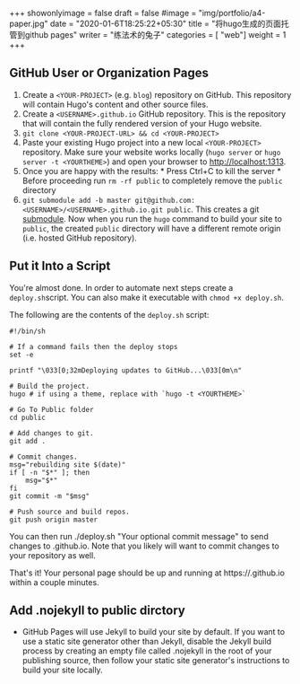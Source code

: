 
+++
showonlyimage = false
draft = false
#image = "img/portfolio/a4-paper.jpg"
date = "2020-01-6T18:25:22+05:30"
title = "将hugo生成的页面托管到github pages"
writer = "练法术的兔子"
categories = [ "web"]
weight = 1
+++

## GitHub User or Organization Pages

1.   Create a `<YOUR-PROJECT>` (e.g. `blog`) repository on GitHub. This repository will contain Hugo's content and other source files.
2.   Create a `<USERNAME>.github.io` GitHub repository. This is the repository that will contain the fully rendered version of your Hugo website.
3.   `git clone <YOUR-PROJECT-URL> && cd <YOUR-PROJECT>`
4.   Paste your existing Hugo project into a new local `<YOUR-PROJECT>` repository. Make sure your website works locally (`hugo server` or `hugo server -t <YOURTHEME>`) and open your browser to [http://localhost:1313](http://localhost:1313).
5.   Once you are happy with the results:
    *   Press Ctrl+C to kill the server
    *   Before proceeding run `rm -rf public` to completely remove the `public` directory
6.   `git submodule add -b master git@github.com:<USERNAME>/<USERNAME>.github.io.git public`. This creates a git [submodule](https://github.com/blog/2104-working-with-submodules). Now when you run the `hugo` command to build your site to `public`, the created `public` directory will have a different remote origin (i.e. hosted GitHub repository).

## Put it Into a Script

You're almost done. In order to automate next steps create a `deploy.sh`script. You can also make it executable with `chmod +x deploy.sh`.

The following are the contents of the `deploy.sh` script:
```
#!/bin/sh

# If a command fails then the deploy stops
set -e

printf "\033[0;32mDeploying updates to GitHub...\033[0m\n"

# Build the project.
hugo # if using a theme, replace with `hugo -t <YOURTHEME>`

# Go To Public folder
cd public

# Add changes to git.
git add .

# Commit changes.
msg="rebuilding site $(date)"
if [ -n "$*" ]; then
	msg="$*"
fi
git commit -m "$msg"

# Push source and build repos.
git push origin master
```
You can then run ./deploy.sh "Your optional commit message" to send changes to <USERNAME>.github.io. Note that you likely will want to commit changes to your <YOUR-PROJECT> repository as well.

That's it! Your personal page should be up and running at https://<USERNAME>.github.io within a couple minutes.

## Add .nojekyll to public dirctory
- GitHub Pages will use Jekyll to build your site by default. If you want to use a static site generator other than Jekyll, disable the Jekyll build process by creating an empty file called .nojekyll in the root of your publishing source, then follow your static site generator's instructions to build your site locally.


   

   

   

